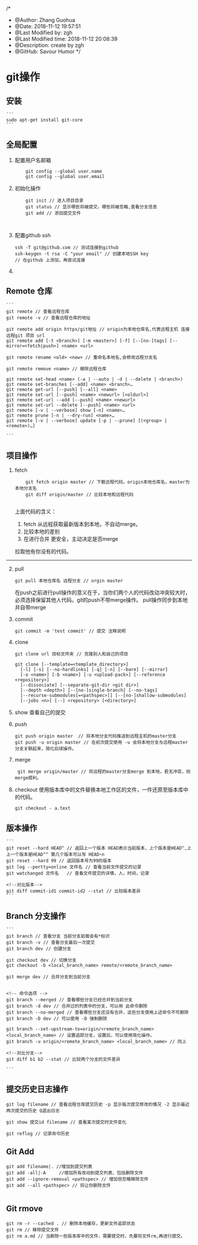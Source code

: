 /*
* @Author: Zhang Guohua
* @Date:   2018-11-12 19:57:51
* @Last Modified by:   zgh
* @Last Modified time: 2018-11-12 20:08:39
* @Description: create by zgh
* @GitHub: Savour Humor
*/
# git操作

## 安装
    ```
    sudo apt-get install git-core
    ```
## 全局配置
1. 配置用户名邮箱
    ```
        git config --global user.name 
        git config --global user.email
    ```
2. 初始化操作
    ```
        git init // 进入项目目录
        git status // 显示哪些将被提交，哪些将被忽略,查看分支信息
        git add // 添加提交文件
        
        
    ```
3. 配置github ssh
    ```
    ssh -T git@github.com // 测试连接到github
    ssh-keygen -t rsa -C "your email" // 创建本地SSH key
    // 在github 上添加，再尝试连接
    ```
4. 

## Remote 仓库
    ```
    git remote // 查看远程仓库
    git remote -v // 查看远程仓库的地址
    
    git remote add origin https/git地址 // origin为本地仓库名,代表远程主机 连接远程git 项目 url
    git remote add [-t <branch>] [-m <master>] [-f] [--[no-]tags] [--mirror=<fetch|push>] <name> <url> 
    
    git remote rename <old> <new> // 重命名本地名,会修改远程分支名
    
    git remote remove <name> // 移除远程仓库
    
    git remote set-head <name> (-a | --auto | -d | --delete | <branch>)
    git remote set-branches [--add] <name> <branch>…
    git remote get-url [--push] [--all] <name>
    git remote set-url [--push] <name> <newurl> [<oldurl>]
    git remote set-url --add [--push] <name> <newurl>
    git remote set-url --delete [--push] <name> <url>
    git remote [-v | --verbose] show [-n] <name>…
    git remote prune [-n | --dry-run] <name>…
    git remote [-v | --verbose] update [-p | --prune] [(<group> | <remote>)…]
    
    ```


## 项目操作
1. fetch
    ```  fetch
        git fetch origin master // 下载远程代码，origin本地仓库名，master为本地分支名
        git diff origin/master // 比较本地和远程代码
       
    ```
    上面代码的含义：
    1. fetch 从远程获取最新版本到本地，不自动merge。
    2. 比较本地的差别
    3. 在进行合并
    更安全，主动决定是否merge
    
    拉取他有你没有的代码。
    
***

2. pull
    ```
    git pull 本地仓库名 远程分支 // orgin master
    ```
    在push之前进行pull操作的意义在于，当你们两个人的代码改动冲突较大时，必须选择保留其他人代码。git的push不带merge操作。
    pull操作同步到本地并自带merge
3. commit
    ```
    git commit -m 'test commit' // 提交 注释说明
    ```

4. clone
    ```
    git clone url 目标文件夹 // 克隆别人和自己的项目 
    
    git clone [--template=<template_directory>]
      [-l] [-s] [--no-hardlinks] [-q] [-n] [--bare] [--mirror]
      [-o <name>] [-b <name>] [-u <upload-pack>] [--reference <repository>]
      [--dissociate] [--separate-git-dir <git dir>]
      [--depth <depth>] [--[no-]single-branch] [--no-tags]
      [--recurse-submodules[=<pathspec>]] [--[no-]shallow-submodules]
      [--jobs <n>] [--] <repository> [<directory>]
    ```
6. show 
    查看自己的提交

7. push
    ```
    git push origin master  // 将本地分支代码推送到远程主机的master分支
    git push -u origin master // 在初次提交使用 -u 会将本地分支与远程master分支关联起来，简化后续操作。
    ```
8.  merge
    ```
     git merge origin/master // 将远程的master分支merge 到本地，若无冲突，则merge顺利。
    ```
9. checkout
使用版本库中的文件替换本地工作区的文件，一件还原至版本库中的代码。
    ```
    git checkout - a.text 
    ```
## 版本操作
    ```
    git reset --hard HEAD^ // 返回上一个版本 HEAD表示当前版本，上个版本是HEAD^,上上一个版本是HEAD^^ 第几个版本可以写 HEAD~n
    git reset --hard 99 // 返回版本号为99的版本
    git log --pertty=online 文件名 // 查看当前文件提交的记录
    git watchanged 文件名   // 查看文件提交的详情，人，时间，记录
    
    <!--对比版本-->
    git diff commit-id1 commit-id2 --stat // 比较版本差异
    ```
    
## Branch 分支操作
    ```
    git branch // 查看分支 当前分支前面会有*标识
    git branch -v // 查看分支最后一次提交
    git branch dev // 创建分支
    
    git checkout dev // 切换分支
    git checkout -b <local_branch_name> remote/<remote_branch_name>
    
    git merge dev // 合并分支到当前分支
    
    
    <!-- 命令选项 -->
    git branch --merged // 查看哪些分支已经合并到当前分支
    git branch -d dev // 合并过的列表中的分支，可以用 此命令删除
    git branch --no-merged // 查看哪些分支还没有合并，这些分支使用上述命令不可删除
    git branch -D dev // 可以使用 -D 强制删除
    
    git branch --set-upstream-to=origin/<remote_branch_name> <local_branch_name> // 设置追踪分支，设置后，可以使用简化操作。
    git branch -u origin/<remote_branch_name> <local_branch_name> // 同上
    
    <!--对比分支-->
    git diff b1 b2 --stat // 比较两个分支的文件差异
    
    ```
    
## 提交历史日志操作
```
git log filename // 查看远程仓库提交历史 -p 显示每次提交修改的情况 -2 显示最近两次提交的历史 Q退出日志

git show 提交id filename // 查看某次提交时文件变化

git reflog // 记录命令历史

```

## Git Add
```
git add filename|. //增加到提交列表
git add -all|-A     //增加所有改动到提交列表，包括删除文件
git add --ignore-removal <pathspec> // 增加但忽略移除文件
git add --all <pathspec> // 将让你删除文件


```
## Git rmove
```
git rm -r --cached . // 删除本地缓存，更新文件追踪状态
git rm // 移除提交文件
git rm a.md // 当删除一些版本库中的文件，需要提交时，先要将文件rm,再进行提交。
```


 
    


